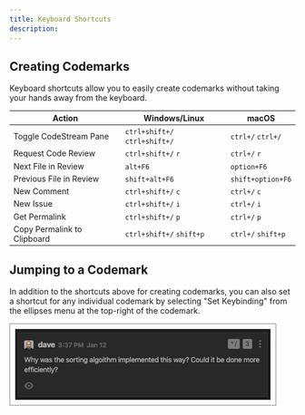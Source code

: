 ```yaml
---
title: Keyboard Shortcuts
description: 
---
```


## Creating Codemarks

Keyboard shortcuts allow you to easily create codemarks without taking your
hands away from the keyboard.

Action|Windows/Linux|macOS
-------------|-------|---
Toggle CodeStream Pane|`ctrl+shift+/` `ctrl+shift+/`|`ctrl+/` `ctrl+/`
Request Code Review|`ctrl+shift+/` `r`|`ctrl+/` `r`
Next File in Review|`alt+F6`|`option+F6`
Previous File in Review|`shift+alt+F6`|`shift+option+F6`
New Comment|`ctrl+shift+/` `c`|`ctrl+/` `c`
New Issue|`ctrl+shift+/` `i`|`ctrl+/` `i`
Get Permalink|`ctrl+shift+/` `p`|`ctrl+/` `p`
Copy Permalink to Clipboard|`ctrl+shift+/` `shift+p`|`ctrl+/` `shift+p`

## Jumping to a Codemark

In addition to the shortcuts above for creating codemarks, you can also set a
shortcut for any individual codemark by selecting "Set Keybinding" from the
ellipses menu at the top-right of the codemark.

![Codemark Shortcut](../assets/images/CodemarkWithShortcut.png)
